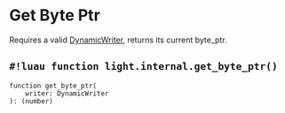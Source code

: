 # Get Byte Ptr

Requires a valid [DynamicWriter](./index.md), returns its current byte_ptr.

## `#!luau function light.internal.get_byte_ptr()`

```luau title=' <!-- client --> <!-- server --> <!-- shared --> <!-- experimental --> <!-- sync -->'
function get_byte_ptr(
    writer: DynamicWriter
): (number)
```

